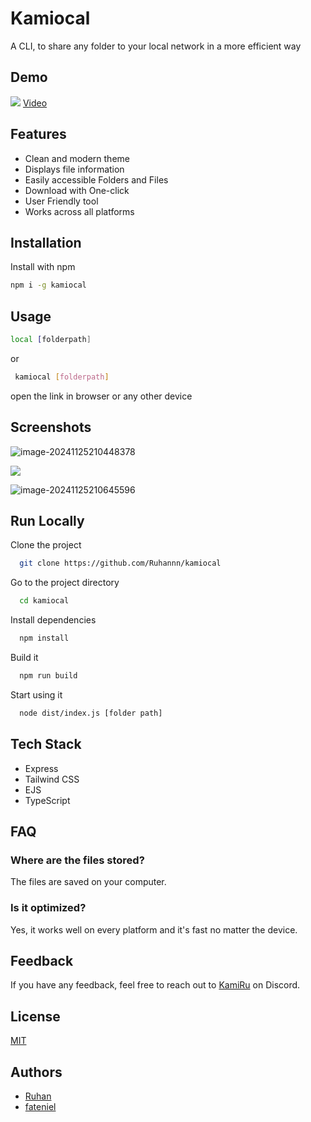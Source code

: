 # Kamiocal

A CLI, to share any folder to your local network in a more efficient way

## Demo
![](https://ucarecdn.com/bd52b061-8360-402f-a219-ef83a2a6c857/)
[Video](https://utfs.io/f/ixZAMR5Ua6rOmV4gb4Ag8WqJ71vTBkXHsGQedfb90DCVz3Ii)

## Features

- Clean and modern theme
- Displays file information
- Easily accessible Folders and Files 
- Download with One-click
- User Friendly tool
- Works across all platforms

## Installation

Install with npm

```bash
npm i -g kamiocal
```

## Usage

```bash
local [folderpath]
```

or

```bash
 kamiocal [folderpath]
```

open the link in browser or any other device

## Screenshots

![image-20241125210448378](https://s2.loli.net/2024/11/25/yhMcO7PtusJbjni.png)

![](https://s2.loli.net/2024/11/25/SpT7fiC6K5n1lmH.png)

![image-20241125210645596](https://s2.loli.net/2024/11/25/F7VWNPBgaKrEMXZ.png)

## Run Locally

Clone the project

```bash
  git clone https://github.com/Ruhannn/kamiocal
```

Go to the project directory

```bash
  cd kamiocal
```

Install dependencies

```bash
  npm install
```

Build it

```bash
  npm run build
```

Start using it

```bash
  node dist/index.js [folder path]
```

## Tech Stack

- Express
- Tailwind CSS
- EJS
- TypeScript

## FAQ

### Where are the files stored?

The files are saved on your computer.

### Is it optimized?

Yes, it works well on every platform and it's fast no matter the device.

## Feedback

If you have any feedback, feel free to reach out to [KamiRu](https://discord.com/users/819191621676695563) on Discord.

## License

[MIT](https://choosealicense.com/licenses/mit/)

## Authors

- [Ruhan](https://github.com/Ruhannn)
- [fateniel](https://github.com/fateniel)